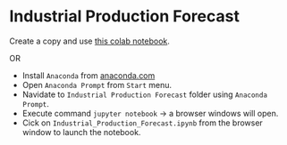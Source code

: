 # Industrial Production Forecast

Create a copy and use [this colab notebook](https://colab.research.google.com/drive/1C52wI0prYVDranfNp2myGUSww8bNYWX9?usp=sharing).

OR


* Install `Anaconda` from [anaconda.com](https://www.anaconda.com/products/individual)
* Open `Anaconda Prompt` from `Start` menu.
* Navidate to `Industrial Production Forecast` folder using `Anaconda Prompt`.
* Execute command `jupyter notebook` -> a browser windows will open.
* Cick on `Industrial_Production_Forecast.ipynb` from the browser window to launch the notebook.

